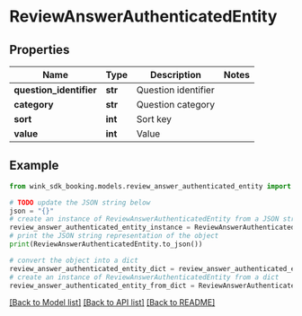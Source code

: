 # ReviewAnswerAuthenticatedEntity


## Properties

Name | Type | Description | Notes
------------ | ------------- | ------------- | -------------
**question_identifier** | **str** | Question identifier | 
**category** | **str** | Question category | 
**sort** | **int** | Sort key | 
**value** | **int** | Value | 

## Example

```python
from wink_sdk_booking.models.review_answer_authenticated_entity import ReviewAnswerAuthenticatedEntity

# TODO update the JSON string below
json = "{}"
# create an instance of ReviewAnswerAuthenticatedEntity from a JSON string
review_answer_authenticated_entity_instance = ReviewAnswerAuthenticatedEntity.from_json(json)
# print the JSON string representation of the object
print(ReviewAnswerAuthenticatedEntity.to_json())

# convert the object into a dict
review_answer_authenticated_entity_dict = review_answer_authenticated_entity_instance.to_dict()
# create an instance of ReviewAnswerAuthenticatedEntity from a dict
review_answer_authenticated_entity_from_dict = ReviewAnswerAuthenticatedEntity.from_dict(review_answer_authenticated_entity_dict)
```
[[Back to Model list]](../README.md#documentation-for-models) [[Back to API list]](../README.md#documentation-for-api-endpoints) [[Back to README]](../README.md)


